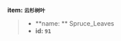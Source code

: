 <!-- BEGIN_AUTOGEN: do NOT edit in this block -->

**item: `云杉树叶`**

> * **name: ** Spruce_Leaves
> * **id: `91`**

<!-- END_AUTOGEN-->
